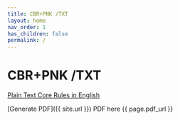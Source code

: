 ```yaml
---
title: CBR+PNK /TXT
layout: home
nav_order: 1
has_children: false
permalink: /
---
```


# CBR+PNK /TXT

[Plain Text Core Rules in English](/docs/en/index.md)

[Generate PDF]({{ site.url }})
PDF here {{ page.pdf_url }}

<!--- [Texto Simples das Regras Base em Português Brasileiro](/docs/ptbr/ptbr-index.md) --->